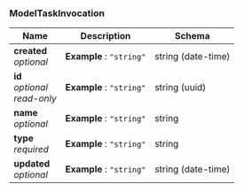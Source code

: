 
<a name="modeltaskinvocation"></a>
### ModelTaskInvocation

|Name|Description|Schema|
|---|---|---|
|**created**  <br>*optional*|**Example** : `"string"`|string (date-time)|
|**id**  <br>*optional*  <br>*read-only*|**Example** : `"string"`|string (uuid)|
|**name**  <br>*optional*|**Example** : `"string"`|string|
|**type**  <br>*required*|**Example** : `"string"`|string|
|**updated**  <br>*optional*|**Example** : `"string"`|string (date-time)|



